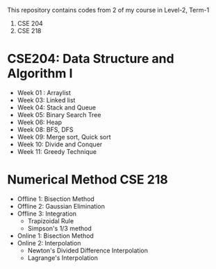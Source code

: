 This repository contains codes from 2 of my course in Level-2, Term-1 
1. CSE 204 
2. CSE 218

# CSE204: Data Structure and Algorithm I

- Week 01 : Arraylist
- Week 03: Linked list
- Week 04: Stack and Queue
- Week 05:  Binary Search Tree
- Week 06: Heap
- Week 08: BFS, DFS
- Week 09: Merge sort, Quick sort
- Week 10: Divide and Conquer 
- Week 11: Greedy Technique

# Numerical Method CSE 218
- Offline 1: Bisection Method
- Offline 2: Gaussian Elimination
- Offline 3: Integration
  - Trapizoidal Rule
  - Simpson's 1/3 method
- Online 1: Bisection Method
- Online 2: Interpolation
  - Newton's Divided Difference Interpolation
  - Lagrange's Interpolation
